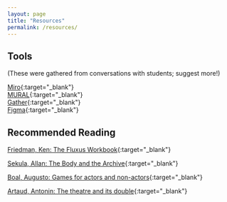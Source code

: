 ```yaml
---
layout: page
title: "Resources"
permalink: /resources/
---
```


## Tools

(These were gathered from conversations with students; suggest more!)

[Miro](https://miro.com/){:target="\_blank"}  
[MURAL](https://www.mural.co/){:target="\_blank"}  
[Gather](https://gather.town/){:target="\_blank"}  
[Figma](https://www.figma.com/){:target="\_blank"}

## Recommended Reading

[Friedman, Ken: The Fluxus Workbook](https://www.dropbox.com/s/ito5xd0gbf6iyr3/Friedman%2C%20Ken%20The%20Fluxus%20Workbook.pdf?dl=0){:target="\_blank"}

[Sekula, Allan: The Body and the Archive](https://www.dropbox.com/s/0cj5uz6982wkk38/Sekula%2C%20Allan%20The%20Body%20and%20The%20Archive.pdf?dl=0){:target="\_blank"}

[Boal, Augusto: Games for actors and non-actors](https://www.dropbox.com/s/twz4p4cjzqkex0v/Boal%2C%20Augusto%20Games%20for%20actors%20and%20non%20actors.pdf?dl=0){:target="\_blank"}

[Artaud, Antonin: The theatre and its double](https://www.dropbox.com/s/jlgi7r5bbkwfdv6/Artaud%2C%20Antonin%20The%20Theatre%20and%20its%20double.pdf?dl=0){:target="\_blank"}

